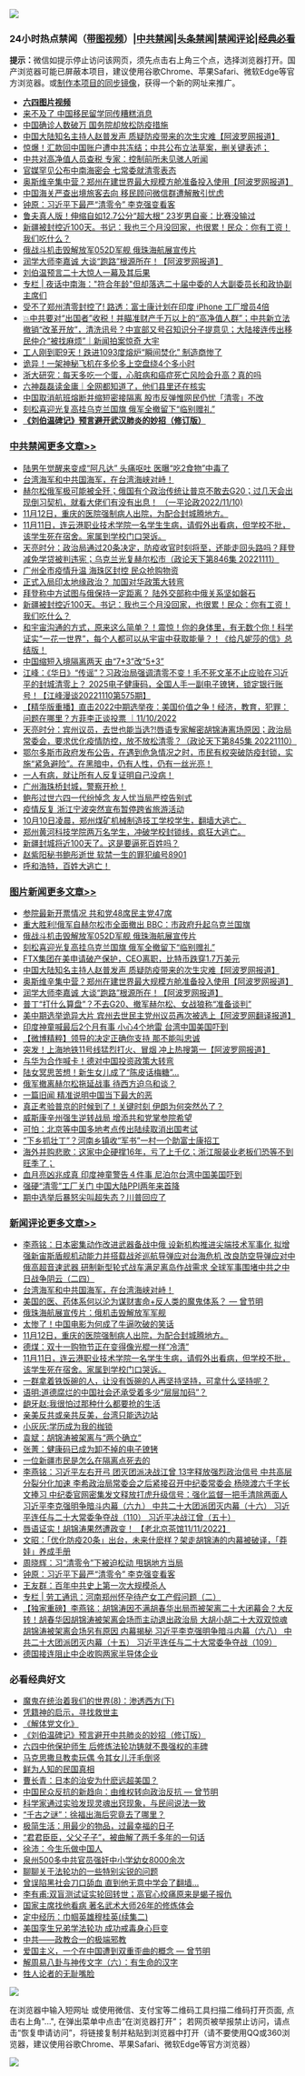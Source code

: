 ![](https://raw.githubusercontent.com/jsvpn/jsproxy/dev/64photo/fqnews-qr.jpg)

<div id="tt">
<h3>24小时热点禁闻（<a href="https://aaa.v2dns.tk/?QAjUl=BgRp5UNKRn&T5Vk=fPVH&Q59Ab=WxGE" target="_blank">带图视频</a>）|<a href="#%E4%B8%AD%E5%85%B1%E7%A6%81%E9%97%BB%E6%9B%B4%E5%A4%9A%E6%96%87%E7%AB%A0">中共禁闻</a>|<a href="#%E5%9B%BE%E7%89%87%E6%96%B0%E9%97%BB%E6%9B%B4%E5%A4%9A%E6%96%87%E7%AB%A0">头条禁闻</a>|<a href="#%E6%96%B0%E9%97%BB%E8%AF%84%E8%AE%BA%E6%9B%B4%E5%A4%9A%E6%96%87%E7%AB%A0">禁闻评论|<a href="#%E5%BF%85%E7%9C%8B%E7%BB%8F%E5%85%B8%E5%A5%BD%E6%96%87">经典必看</a></h3>
<div><b>提示：</b>微信如提示停止访问该网页，须先点击右上角三个点，选择浏览器打开。国产浏览器可能已屏蔽本项目，建议使用谷歌Chrome、苹果Safari、微软Edge等官方浏览器。或<a href="%E5%88%B6%E4%BD%9Cgit%E7%A6%81%E9%97%BB%E9%95%9C%E5%83%8F.md">制作本项目的同步镜像</a>，获得一个新的网址来推广。</div>
<ul>
<li><b><a href="http://d2.v2rss.gq/64.mp4" target="_blank">六四图片视频</a></b></li>
<li><a href="/baitai/20221111/1809976.md">来不及了 中国移民留学同传糟糕消息</a></li>
<li><a href="/headline/20221111/1809870.md">中国确诊人数破万 国务院却放松防疫措施</a></li>
<li><a href="/topimagenews/20221111/1809974.md">中国大陆知名主持人赵普发声 质疑防疫带来的次生灾难【阿波罗网报道】</a></li>
<li><a href="/cnnews/20221111/1809962.md">惊爆！汇款回中国账户遭中共冻结；中共公布立法草案，删关键表述；</a></li>
<li><a href="/baitai/20221111/1809923.md">中共对高净值人员查税 专家：控制前所未见骇人听闻</a></li>
<li><a href="/baitai/20221112/1810151.md">官媒罕见公布中南海密会 七常委就清零表态</a></li>
<li><a href="/topimagenews/20221111/1809890.md">奥斯维辛集中营？郑州在建世界最大规模方舱准备投入使用【阿波罗网报道】</a></li>
<li><a href="/headline/20221111/1809894.md">中国海关严查出境旅客去向 移民顾问微信群遭解散引忧虑</a></li>
<li><a href="/comments/20221112/1810165.md">钟原：习近平下最严“清零令” 李克强变看客</a></li>
<li><a href="/cnnews/20221111/1810031.md">鲁夫真人版！伸缩自如12.7公分“超大根” 23岁男自豪：比赛没输过</a></li>
<li><a href="/comments/20221111/1810001.md">新疆被封控近100天。书记：我也三个月没回家，也很累！民众：你有工资！我们吃什么？</a></li>
<li><a href="/topimagenews/20221112/1810089.md">俄战斗机击毁解放军052D军舰 俄珠海航展宣传片</a></li>
<li><a href="/topimagenews/20221111/1809879.md">润学大师李嘉诚 大谈“跑路”根源所在！【阿波罗网报道】</a></li>
<li><a href="/lifebaike/20221112/1810177.md">刘伯温预言二十大惊人一幕及其后果</a></li>
<li><a href="/ssgc/20221112/1810117.md">专栏 | 夜话中南海："符合年龄"但却落选二十届中委的人大副委员长和政协副主席们</a></li>
<li><a href="/cnnews/20221112/1810096.md">受不了郑州清零封控了! 路透：富士康计划在印度 iPhone 工厂增员4倍</a></li>
<li><a href="/sohnews/20221111/1809889.md">💥中共要对“出国者”收税！并瞄准财产千万以上的“高净值人群”；中共新立法撤销“改革开放”，清洗讯号？中宣部又号召知识分子提意见；大陆接连传出移民仲介“被找麻烦”｜新闻拍案惊奇 大宇</a></li>
<li><a href="/cnnews/20221111/1810014.md">工人刚到职9天！跌进1093度熔炉“瞬间焚化” 制造商惨了</a></li>
<li><a href="/cnnews/20221112/1810134.md">诡异！一架神秘飞机在多伦多上空盘绕4个多小时</a></li>
<li><a href="/lifebaike/20221112/1810154.md">浙大研究：每天多吃一个蛋，心脏病和癌症死亡风险会升高？真的吗</a></li>
<li><a href="/baitai/20221112/1810124.md">六神磊磊读金庸｜​全网都知道了，他们县里还在核实</a></li>
<li><a href="/headline/20221111/1809932.md">中国取消航班熔断并缩短密接隔离 股市反弹惟网民仍忧「清零」不改</a></li>
<li><a href="/topimagenews/20221111/1810042.md">刻松喜迎光复高挂乌克兰国旗 俄军全撤留下“临别赠礼”</a></li>
<li><b><a href="/comments/20200207/1272816.md" target="_blank">《刘伯温碑记》预言避开武汉肺炎的妙招（修订版）</a></b></li>
</ul>
</div>

<div class="catlist">
<h3><a href="/cbnews/" target="_blank">中共禁闻</a><span><a href="/cbnews/" target="_blank" rel="nofollow">更多文章>></a></span></h3>
<ul>
<li><a href="/cbnews/20221112/1810334.md" target="_blank">陆男午觉醒来变成“阿凡达” 头痛呕吐 医曝“吃2食物”中毒了</a></li>
<li><a href="/comments/20221112/1810326.md" target="_blank">台湾海军和中共国海军，在台湾海峡对峙！</a></li>
<li><a href="/cbnews/20221112/1809805.md" target="_blank">赫尔松俄军极可能被全歼；俄国有个政治传统让普京不敢去G20；过几天会出现倒习契机，就看大佬们有没有出息！ （一平论政2022/11/10)</a></li>
<li><a href="/comments/20221112/1810280.md" target="_blank">11月12日，重庆的医院强制病人出院，为配合封城腾地方。</a></li>
<li><a href="/comments/20221112/1810262.md" target="_blank">11月11日，连云港职业技术学院一名学生生病，请假外出看病，但学校不批，该学生死在宿舍。家属到学校门口哭诉。</a></li>
<li><a href="/cbnews/20221112/1810241.md" target="_blank">天亮时分：政治局通过20条决定，防疫收官时刻将至，还能走回头路吗？拜登减免学贷被判违宪；乌克兰光复赫尔松市（政论天下第846集 20221111）</a></li>
<li><a href="/cbnews/20221112/1810190.md" target="_blank">广州全市疫情升温 海珠区封控 民众抢购物资</a></li>
<li><a href="/cbnews/20221112/1810132.md" target="_blank">正式入局印太地缘政治？ 加国对华政策大转弯</a></li>
<li><a href="/cbnews/20221111/1810045.md" target="_blank">拜登称中方试图与俄保持一定距离？ 陆外交部称中俄关系坚如磐石</a></li>
<li><a href="/comments/20221111/1810001.md" target="_blank">新疆被封控近100天。书记：我也三个月没回家，也很累！民众：你有工资！我们吃什么？</a></li>
<li><a href="/comments/20221111/1809969.md" target="_blank">和宇宙沟通的方式，原来这么简单？！震惊！你的身体里，有无数个你！科学证实“一花一世界”，每个人都可以从宇宙中获取能量？！《给凡妮莎的信》总结版！</a></li>
<li><a href="/cbnews/20221111/1809941.md" target="_blank">中国缩短入境隔离两天 由“7+3”改“5+3”</a></li>
<li><a href="/cbnews/20221111/1809833.md" target="_blank">江峰：《华日》“传谣”？习政治局强调清零不变！毛不死文革不止应验在习近平的封城清零上？ 2025电子健康码，全国人手一副电子镣铐，锁定银行账号！【江峰漫谈20221110第575期】</a></li>
<li><a href="/comments/20221111/1809795.md" target="_blank">【精华版重播】直击2022中期选举夜：美国价值之争！经济，教育，犯罪：问题在哪里？方菲李正谈投票 ｜11/10/2022</a></li>
<li><a href="/cbnews/20221111/1809758.md" target="_blank">天亮时分：宾州议员，去世也能当选?!唇语专家解密胡锦涛离场原因；政治局常委会，要求优化疫情防控，放不放松清零？（政论天下第845集 20221110）</a></li>
<li><a href="/comments/20221111/1809728.md" target="_blank">鄂尔多斯市政府发布公告，在遇到危急情况之时，市民有权突破防疫封锁，实施“紧急避险”。在黑暗中，仍有人性，仍有一丝光亮！</a></li>
<li><a href="/comments/20221111/1809713.md" target="_blank">一人有病，就让所有人反复证明自己没病！</a></li>
<li><a href="/comments/20221111/1809652.md" target="_blank">广州海珠桥封城，警察开枪！</a></li>
<li><a href="/cbnews/20221111/1809632.md" target="_blank">鲍彤过世六四一代纷悼念 友人忧当局严控告别式</a></li>
<li><a href="/cbnews/20221111/1809581.md" target="_blank">疫情反复 浙江宁波突然宣布暂停跨省旅游活动</a></li>
<li><a href="/comments/20221110/1809493.md" target="_blank">10月10日凌晨，郑州煤矿机械制造技工学校学生，翻墙大逃亡。</a></li>
<li><a href="/comments/20221110/1809492.md" target="_blank">郑州黄河科技学院两万名学生，冲破学校封锁线，疯狂大逃亡。</a></li>
<li><a href="/comments/20221110/1809479.md" target="_blank">新疆封城将近100天了。这是要逼死百姓吗？</a></li>
<li><a href="/cbnews/20221110/1809401.md" target="_blank">赵紫阳秘书鲍彤逝世 软禁一生的罪犯编号8901</a></li>
<li><a href="/comments/20221110/1809369.md" target="_blank">呼和浩特，百姓大逃亡！</a></li>

</ul>
</div>
<div class="catlist">
<h3><a href="/topimagenews/" target="_blank">图片新闻</a><span><a href="/topimagenews/" target="_blank" rel="nofollow">更多文章>></a></span></h3>
<ul>
<li><a href="/topimagenews/20221112/1810315.md" target="_blank">参院最新开票情况 共和党48席民主党47席</a></li>
<li><a href="/topimagenews/20221112/1810289.md" target="_blank">重大胜利!俄军自赫尔松市全面撤出 BBC：市政府升起乌克兰国旗</a></li>
<li><a href="/topimagenews/20221112/1810089.md" target="_blank">俄战斗机击毁解放军052D军舰 俄珠海航展宣传片</a></li>
<li><a href="/topimagenews/20221111/1810042.md" target="_blank">刻松喜迎光复高挂乌克兰国旗 俄军全撤留下“临别赠礼”</a></li>
<li><a href="/topimagenews/20221111/1810024.md" target="_blank">FTX集团在美申请破产保护，CEO离职，比特币跌穿1.7万美元</a></li>
<li><a href="/topimagenews/20221111/1809974.md" target="_blank">中国大陆知名主持人赵普发声 质疑防疫带来的次生灾难【阿波罗网报道】</a></li>
<li><a href="/topimagenews/20221111/1809890.md" target="_blank">奥斯维辛集中营？郑州在建世界最大规模方舱准备投入使用【阿波罗网报道】</a></li>
<li><a href="/topimagenews/20221111/1809879.md" target="_blank">润学大师李嘉诚 大谈“跑路”根源所在！【阿波罗网报道】</a></li>
<li><a href="/topimagenews/20221111/1809845.md" target="_blank">普丁“打什么算盘”？不去G20、撤军赫尔松、女战狼称“准备谈判”</a></li>
<li><a href="/topimagenews/20221111/1809834.md" target="_blank">美中期选举诡异大片 宾州去世民主党州议员再次被选上【阿波罗网翻译报道】</a></li>
<li><a href="/topimagenews/20221111/1809823.md" target="_blank">印度神童喊最后2个月有事 小心4个地雷 台湾中国美国吓到</a></li>
<li><a href="/topimagenews/20221111/1809814.md" target="_blank">【微博精粹】领导的决定正确你支持 那不能叫忠诚</a></li>
<li><a href="/topimagenews/20221111/1809813.md" target="_blank">突发！上海地铁11号线猛烈打火、冒烟 冲上热搜第一【阿波罗网报道】</a></li>
<li><a href="/topimagenews/20221111/1809804.md" target="_blank">与华为合作喊卡！德对中国投资政策大转弯</a></li>
<li><a href="/topimagenews/20221111/1809789.md" target="_blank">陆女冥思苦想！新生女儿成了“陈皮话梅糖”…</a></li>
<li><a href="/topimagenews/20221111/1809788.md" target="_blank">俄军撤离赫尔松拖延战事 待西方迫乌和谈？</a></li>
<li><a href="/topimagenews/20221111/1809759.md" target="_blank">一篇旧闻 精准说明中国当下最大的恶</a></li>
<li><a href="/topimagenews/20221111/1809643.md" target="_blank">真正考验普京的时候到了！关键时刻 伊朗为何突然怂了？</a></li>
<li><a href="/topimagenews/20221111/1809580.md" target="_blank">威斯康辛州强生逆转战局 增添共和党掌参院希望</a></li>
<li><a href="/topimagenews/20221110/1809453.md" target="_blank">可怕：北京等中国多地考点传出陆续取消出国考试</a></li>
<li><a href="/topimagenews/20221110/1809452.md" target="_blank">“下乡抓壮丁”？河南乡镇收“军书”一村一个助富士康招工</a></li>
<li><a href="/topimagenews/20221110/1809451.md" target="_blank">海外并购悲歌：这家中企硬撑16年，亏了上千亿；浙江服装业老板们恐等不到旺季了；</a></li>
<li><a href="/topimagenews/20221110/1809442.md" target="_blank">血月亮凶兆成真 印度神童警告４件事 尼泊尔台湾中国美国吓到</a></li>
<li><a href="/topimagenews/20221110/1809412.md" target="_blank">强硬“清零”工厂关门 中国大陆PPI两年来首降</a></li>
<li><a href="/topimagenews/20221110/1809381.md" target="_blank">期中选举后暴怒尖叫超失态？川普回应了</a></li>

</ul>
</div>
<div class="catlist">
<h3><a href="/comments/" target="_blank">新闻评论</a><span><a href="/comments/" target="_blank" rel="nofollow">更多文章>></a></span></h3>
<ul>
<li><a href="/comments/20221112/1810338.md" target="_blank">李燕铭：日本密集动作改进武器备战中俄 设新机构推进尖端技术军事化 拟增强新宙斯盾舰机动能力并搭载战斧巡航导弹应对台海危机 改良防空导弹应对中俄高超音速武器 研制新型轮式战车满足离岛作战需求 全球军事围堵中共之中日战争阴云（二四）</a></li>
<li><a href="/comments/20221112/1810326.md" target="_blank">台湾海军和中共国海军，在台湾海峡对峙！</a></li>
<li><a href="/comments/20221112/1809902.md" target="_blank">美国的医、药体系何以沦为谋财害命+反人类的魔鬼体系？ — 曾节明</a></li>
<li><a href="/comments/20221112/1810300.md" target="_blank">俄珠海航展宣传片：俄机击毁解放军军舰</a></li>
<li><a href="/comments/20221112/1810299.md" target="_blank">太惨了！中国电影为何成了牛逼吹破的笑话</a></li>
<li><a href="/comments/20221112/1810280.md" target="_blank">11月12日，重庆的医院强制病人出院，为配合封城腾地方。</a></li>
<li><a href="/comments/20221112/1810264.md" target="_blank">德煤：双十一购物节正在变得像光棍一样“冷清”</a></li>
<li><a href="/comments/20221112/1810262.md" target="_blank">11月11日，连云港职业技术学院一名学生生病，请假外出看病，但学校不批，该学生死在宿舍。家属到学校门口哭诉。</a></li>
<li><a href="/comments/20221112/1810249.md" target="_blank">一群拿着铁饭碗的人，让没有饭碗的人再坚持坚持，可拿什么坚持呢？</a></li>
<li><a href="/comments/20221112/1810248.md" target="_blank">语明:道德腐烂的中国社会还承受着多少“层层加码”？</a></li>
<li><a href="/comments/20221112/1810247.md" target="_blank">龅牙赵:我很怕过那种什么都要抢的生活</a></li>
<li><a href="/comments/20221112/1810246.md" target="_blank">亲美反共或亲共反美，台湾只能选边站</a></li>
<li><a href="/comments/20221112/1810245.md" target="_blank">小灰灰:学历成为我的枷锁</a></li>
<li><a href="/comments/20221112/1810230.md" target="_blank">袁斌：胡锦涛被架离与“两个确立”</a></li>
<li><a href="/comments/20221112/1810229.md" target="_blank">张菁：健康码已成为卸不掉的电子镣铐</a></li>
<li><a href="/comments/20221112/1810228.md" target="_blank">一位新疆市民是怎么在隔离点死去的</a></li>
<li><a href="/comments/20221112/1810225.md" target="_blank">李燕铭：习近平左右开弓 团灭团派决战江曾 13字释放强烈政治信号 中共高层分裂分化加速 李希政治局常委会之后紧接召开中纪委常委会 杨晓渡六千字长文捧习 中纪委官网密集发文释放打虎升级信号：强化监督一把手清除两面人 习近平李克强明争暗斗内幕（六九） 中共二十大团派团灭内幕（十六） 习近平连任与二十大常委争夺战（110） 习近平决战江曾（五十）</a></li>
<li><a href="/comments/20221112/1810213.md" target="_blank">唇语证实！胡锦涛果然遭政变！ 【老北京茶馆11/11/2022】</a></li>
<li><a href="/comments/20221112/1810199.md" target="_blank">文昭：「优化防疫20条」出台，未来什麽样？架走胡锦涛的内幕被破译，「莽娃」养成手册</a></li>
<li><a href="/comments/20221112/1810166.md" target="_blank">周晓辉：习“清零令”下被迫松动 甩锅地方当局</a></li>
<li><a href="/comments/20221112/1810165.md" target="_blank">钟原：习近平下最严“清零令” 李克强变看客</a></li>
<li><a href="/comments/20221112/1810164.md" target="_blank">王友群：百年中共史上第一次大规模杀人</a></li>
<li><a href="/comments/20221112/1810118.md" target="_blank">专栏 | 劳工通讯：河南郑州怀孕待产女工产假问题（二）</a></li>
<li><a href="/comments/20221112/1810110.md" target="_blank">【独家重磅】李燕铭：胡锦涛因不满胡春华出局而被架离二十大闭幕会？大反转！胡春华因胡锦涛被架离会场而主动退出政治局 大胡小胡二十大双双惊魂 胡锦涛被架离会场另有原因 内幕揭秘 习近平李克强明争暗斗内幕（六八） 中共二十大团派团灭内幕（十五） 习近平连任与二十大常委争夺战（109）</a></li>
<li><a href="/comments/20221112/1810102.md" target="_blank">德国接连阻止中企收购两家半导体企业</a></li>

</ul>
</div>

<div class="catlist">
<h3>必看经典好文</h3>
<ul>
<li><a href="/topimagenews/20180527/948714.md" target="_blank">魔鬼在统治着我们的世界(8)：渗透西方(下)</a></li>
<li><a href="/tculture/xiulian/20150708/421752.md" target="_blank">凭籍神的启示，寻找救世主</a></li>
<li><a href="/bookwiki/20130610/138400.md" target="_blank">《解体党文化》</a></li>
<li><a href="/comments/20200207/1272816.md" target="_blank">《刘伯温碑记》预言避开中共肺炎的妙招（修订版）</a></li>
<li><a href="/comments/20200926/1403542.md" target="_blank">六四中他保护师生 后修炼法轮功铸就不畏强权的丰碑</a></li>
<li><a href="/lifebaike/20180921/1001202.md" target="_blank">马克思撒旦教卖玩偶 令其女儿汗毛倒竖</a></li>
<li><a href="/comments/20200926/1403589.md" target="_blank">鲜为人知的民国真相</a></li>
<li><a href="/taiwannews/20221015/1797413.md" target="_blank">曹长青：日本的治安为什麽远超美国？</a></li>
<li><a href="/comments/20220713/1757701.md" target="_blank">中国民众反抗的新趋向：由维权转向政治反抗 — 曾节明</a></li>
<li><a href="/comments/20200921/1400587.md" target="_blank">科学家通过实验发现灵魂出窍现象，与民间说法一致</a></li>
<li><a href="/lifebaike/20210704/1580186.md" target="_blank">“千古之谜”：徐福出海后究竟去了哪里？</a></li>
<li><a href="/comments/20221023/1801109.md" target="_blank">极简生活：用最少的物品，过最幸福的日子</a></li>
<li><a href="/comments/20220728/1764149.md" target="_blank">“君君臣臣，父父子子”，被曲解了两千多年的一句话</a></li>
<li><a href="/renquan/minyun/20200819/1391988.md" target="_blank">徐沛：今生乐做中国人</a></li>
<li><a href="/comments/20200704/783272.md" target="_blank">泉州500多中共官员强奸中小学幼女8000余次</a></li>
<li><a href="/comments/20190417/1114875.md" target="_blank">聊聊关于法轮功的一些特别尖锐的问题</a></li>
<li><a href="/topimagenews/20200928/1404412.md" target="_blank">曾误陷黑社会刀口舔血 直到他无意中学会了翻墙&#8230;</a></li>
<li><a href="/comments/20210810/1603672.md" target="_blank">李有甫:双盲测试证实轮回转世；高官心绞痛原来是蝎子报仇</a></li>
<li><a href="/cbnews/20220514/1732764.md" target="_blank">国家主席找他看病 著名武术大师26年的修炼体会</a></li>
<li><a href="/tculture/20161102/608445.md" target="_blank">定中经历：巾帼英雄穆桂英(续集二)</a></li>
<li><a href="/comments/20210509/1542373.md" target="_blank">美国孪生兄弟学法轮功 成功戒毒身心巨变</a></li>
<li><a href="/comments/20220331/1712636.md" target="_blank">中共——政教合一的极端邪教</a></li>
<li><a href="/comments/20210802/1598599.md" target="_blank">爱国主义，一个在中国遭到双重歪曲的概念 — 曾节明</a></li>
<li><a href="/tculture/20170925/832035.md" target="_blank">解周易八卦与神传文字（六）：有生命的汉字</a></li>
<li><a href="/comments/20200606/783250.md" target="_blank">牲人论者的无耻嘴脸</a></li>

</ul>
</div>

![](https://raw.githubusercontent.com/jsvpn/jsproxy/dev/64photo/fqnews-qr.jpg)

在浏览器中输入短网址 或使用微信、支付宝等二维码工具扫描二维码打开页面, 点击右上角"...", 在弹出菜单中点击“在浏览器打开”； 若网页被举报禁止访问，请点击“恢复申请访问”，将链接复制并粘贴到浏览器中打开（请不要使用QQ或360浏览器，建议使用谷歌Chrome、苹果Safari、微软Edge等官方浏览器）

![](https://raw.githubusercontent.com/jsvpn/jsproxy/dev/64photo/wx.jpg)